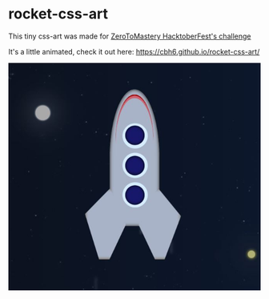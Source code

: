 # rocket-css-art

This tiny css-art was made for [ZeroToMastery HacktoberFest's challenge](https://github.com/zero-to-mastery/CSS-Art-Hacktoberfest-Edition)

It's a little animated, check it out here: https://cbh6.github.io/rocket-css-art/

![](rocket.jpg)